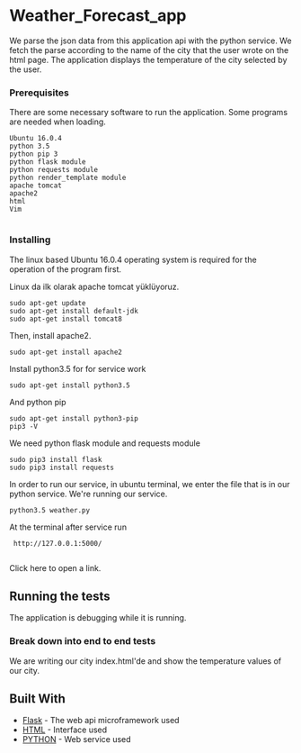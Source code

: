 # Weather_Forecast_app

We parse the json data from this application api with the python service. We fetch the parse according to the name of the city that the user wrote on the html page. The application displays the temperature of the city selected by the user.


### Prerequisites


There are some necessary software to run the application. Some programs are needed when loading.

```
Ubuntu 16.0.4
python 3.5
python pip 3
python flask module
python requests module
python render_template module
apache tomcat
apache2
html
Vim


```

### Installing

The linux based Ubuntu 16.0.4 operating system is required for the operation of the program first.

  Linux da ilk olarak apache tomcat yüklüyoruz.
```
sudo apt-get update
sudo apt-get install default-jdk
sudo apt-get install tomcat8

```
  Then, install apache2.
```
sudo apt-get install apache2
```
  Install python3.5 for for service work
```
sudo apt-get install python3.5
```
  And python pip
```
sudo apt-get install python3-pip
pip3 -V
```

  We need python flask module and requests module
```
sudo pip3 install flask
sudo pip3 install requests

```
 In order to run our service, in ubuntu terminal, we enter the file that is in our python service. We're running our service.
 ```
 python3.5 weather.py
 
 ```

At the terminal after service run

 ```
  http://127.0.0.1:5000/
  
 ```

Click here to open a link.

## Running the tests

The application is debugging while it is running.


### Break down into end to end tests

We are writing our city index.html'de and show the temperature values of our city.


## Built With

* [Flask](http://flask.pocoo.org/) - The web api microframework used
* [HTML](https://www.w3schools.com/html/) - Interface used
* [PYTHON](https://www.python.org/) - Web service used


